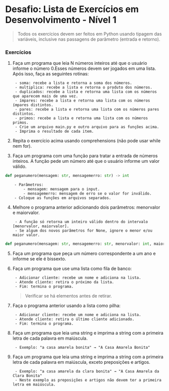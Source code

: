 # Desafio: Lista de Exercícios em Desenvolvimento - Nível 1

> Todos os exercícios devem ser feitos em Python usando tipagem das variáveis, inclusive nas passagens de parâmetro (entrada e retorno).

### Exercícios

1. Faça um programa que leia N números inteiros até que o usuário informe o número 0.Esses números devem ser jogados em uma lista. Após isso, faça as seguintes rotinas:

        - soma: recebe a lista e retorna a soma dos números.
        - multiplica: recebe a lista e retorna o produto dos números.
        - duplicados: recebe a lista e retorna uma lista com os números que aparecem mais de uma vez.
        - ímpares: recebe a lista e retorna uma lista com os números ímpares distintos.
        - pares: recebe a lista e retorna uma lista com os números pares distintos.
        - primos: recebe a lista e retorna uma lista com os números primos.
        - Crie um arquivo main.py e outro arquivo para as funções acima.
        - Imprima o resultado de cada item.

2. Repita o exercício acima usando comprehensions (não pode usar while nem for).

3. Faça um programa com uma função para tratar a entrada de números inteiros. A função pede um número até que o usuário informe um valor válido.

```` Python
def peganumero(mensagem: str, mensagemerro: str) -> int
````
        - Parâmetros:
            - mensagem: mensagem para o input.
            - mensagemerro: mensagem de erro se o valor for inválido.
        - Coloque as funções em arquivos separados.

4. Melhore o programa anterior adicionando dois parâmetros: menorvalor e maiorvalor.

        - A função só retorna um inteiro válido dentro do intervalo [menorvalor, maiorvalor].
        - Se algum dos novos parâmetros for None, ignore o menor e/ou maior valor.

```` Python
def peganumero(mensagem: str, mensagemerro: str, menorvalor: int, maiorvalor: int) -> int
````

5. Faça um programa que peça um número correspondente a um ano e informe se ele é bissexto.

6. Faça um programa que use uma lista como fila de banco:

        - Adicionar cliente: recebe um nome e adiciona na lista.
        - Atende cliente: retira o próximo da lista.
        - Fim: termina o programa.

    > Verificar se há elementos antes de retirar.

7. Faça o programa anterior usando a lista como pilha:

        - Adicionar cliente: recebe um nome e adiciona na lista.
        - Atende cliente: retira o último cliente adicionado.
        - Fim: termina o programa.

8. Faça um programa que leia uma string e imprima a string com a primeira letra de cada palavra em maiúscula.

        - Exemplo: "a casa amarela bonita" → "A Casa Amarela Bonita"

9. Faça um programa que leia uma string e imprima a string com a primeira letra de cada palavra em maiúscula, exceto preposições e artigos.

        - Exemplo: "a casa amarela da clara bonita" → "A Casa Amarela da Clara Bonita"
        - Neste exemplo as preposições e artigos não devem ter a primeira letra em maiúscula.
